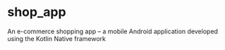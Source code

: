 # shop_app
An e-commerce shopping app – a mobile Android application developed using the Kotlin Native framework
